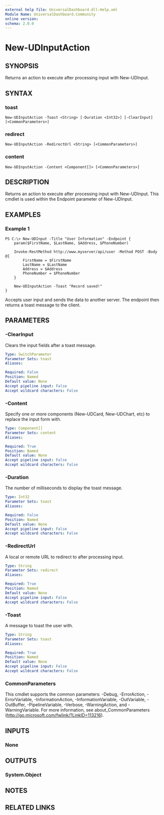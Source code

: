 ```yaml
---
external help file: UniversalDashboard.dll-Help.xml
Module Name: UniversalDashboard.Community
online version:
schema: 2.0.0
---
```


# New-UDInputAction

## SYNOPSIS
Returns an action to execute after processing input with New-UDInput.

## SYNTAX

### toast
```
New-UDInputAction -Toast <String> [-Duration <Int32>] [-ClearInput] [<CommonParameters>]
```

### redirect
```
New-UDInputAction -RedirectUrl <String> [<CommonParameters>]
```

### content
```
New-UDInputAction -Content <Component[]> [<CommonParameters>]
```

## DESCRIPTION
Returns an action to execute after processing input with New-UDInput. This cmdlet is used within the Endpoint parameter of New-UDInput.

## EXAMPLES

### Example 1
```
PS C:\> New-UDInput -Title "User Information" -Endpoint {
	param($FirstName, $LastName, $Address, $PhoneNumber)

	Invoke-RestMethod http://www.myserver/api/user -Method POST -Body @{
		FirstName = $FirstName
		LastName = $LastName
		Address = $Address
		PhoneNumber = $PhoneNumber
	}

	New-UDInputAction -Toast "Record saved!"
}
```

Accepts user input and sends the data to another server. The endpoint then returns a toast message to the client.

## PARAMETERS

### -ClearInput
Clears the input fields after a toast message. 

```yaml
Type: SwitchParameter
Parameter Sets: toast
Aliases:

Required: False
Position: Named
Default value: None
Accept pipeline input: False
Accept wildcard characters: False
```

### -Content
Specify one or more components (New-UDCard, New-UDChart, etc) to replace the input form with.

```yaml
Type: Component[]
Parameter Sets: content
Aliases:

Required: True
Position: Named
Default value: None
Accept pipeline input: False
Accept wildcard characters: False
```

### -Duration
The number of milliseconds to display the toast message.

```yaml
Type: Int32
Parameter Sets: toast
Aliases:

Required: False
Position: Named
Default value: None
Accept pipeline input: False
Accept wildcard characters: False
```

### -RedirectUrl
A local or remote URL to redirect to after processing input. 

```yaml
Type: String
Parameter Sets: redirect
Aliases:

Required: True
Position: Named
Default value: None
Accept pipeline input: False
Accept wildcard characters: False
```

### -Toast
A message to toast the user with. 

```yaml
Type: String
Parameter Sets: toast
Aliases:

Required: True
Position: Named
Default value: None
Accept pipeline input: False
Accept wildcard characters: False
```

### CommonParameters
This cmdlet supports the common parameters: -Debug, -ErrorAction, -ErrorVariable, -InformationAction, -InformationVariable, -OutVariable, -OutBuffer, -PipelineVariable, -Verbose, -WarningAction, and -WarningVariable. For more information, see about_CommonParameters (http://go.microsoft.com/fwlink/?LinkID=113216).

## INPUTS

### None

## OUTPUTS

### System.Object

## NOTES

## RELATED LINKS
